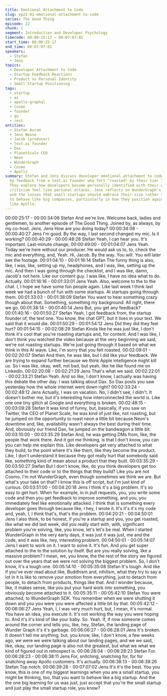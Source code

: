 ```yaml
---
title: Emotional Attachment to Code
slug: ep22-01-emotional-attachment-to-code
series: The Good Thing
episode: 22
chunk: 1
segment: Introduction and Developer Psychology
timecode: 00:00:25:17 – 00:07:07:02
start_time: 00:00:25:17
end_time: 00:07:07:02
speakers:
  - Stefan
  - Jens
topics:
  - Developer Attachment to Code
  - Startup Feedback Reactions
  - Product vs Personal Identity
  - Small Startup Positioning
tags:
  - startup
  - ai
  - apollo-graphql
  - cosmo
  - founder
  - go
  - rest
entities:
  - Stefan Avram
  - Jens Neuse
  - Jacob (producer)
  - text.ai founder
  - Dax
  - PlanetScale CEO
  - Neon
  - WunderGraph
  - Cosmo
  - Apollo
summary: Stefan and Jens discuss developer emotional attachment to code, triggered
  by feedback from a text.ai founder who felt "roasted" by their tier list episode.
  They explore how developers become personally identified with their work, making
  criticism feel like personal attacks. Jens reflects on WunderGraph's early days
  and the lesson that small startups should embrace their size rather than trying
  to behave like big companies, particularly in how they position against larger competitors
  like Apollo.
---
```


00:00:25:17 - 00:00:34:06
Stefan
And we're live. Welcome back, ladies and gentlemen, to another episode of The Good Thing.
Joined by, as always, by my co-host. Jens. Jens How are you doing today?
00:00:34:08 - 00:00:40:27
Jens
I'm good. By the way, I last second changed my mic. Is it working?
00:00:40:29 - 00:00:48:28
Stefan
Yeah, I can hear you. It's important. Last-minute change,
00:00:49:00 - 00:01:04:07
Jens
Yeah. Today we're here without our producer. He would ask us to, to, check the mic and
everything, and, Yeah. Hi, Jacob. By the way. You will. You will later see the footage.
00:01:04:10 - 00:01:16:14
Stefan
The funny thing is also, like, I was, like, setting up my, headphones, and I was, like, setting up
the mic. And then I was going through the checklist, and I was like, damn, Jacob's not here. Like
our content guy. I was like, I have no idea what to do. Actually.
00:01:16:16 - 00:01:33:01
Jens
Yeah. Also, welcome to the to the chat. I, I hope we have some fun people again. Like last week
I think last week we had a bunch of fun with some startups. AI startups going through them.
00:01:33:03 - 00:01:38:09
Stefan
You want to hear something crazy though about that. Something, something my background. All
right, there we go.
00:01:38:14 - 00:01:40:14
Jens
But, you get any feedback?
00:01:40:16 - 00:01:50:27
Stefan
Yeah, I got feedback from, the startup founder of, the text one. You know, the chat GPT, but it
lives in your text. We said that it would die.
00:01:50:29 - 00:01:54:12
Jens
Did they did they feel hurt?
00:01:54:15 - 00:02:08:29
Stefan
Kinda like he was just like, I don't think it's cool that you're roasting startups and, for content.
And I was like, I don't think you watched the video because at the very beginning we said, we're
not roasting startups. We're just going through it based on what we think in this AI wave. Like,
I'm sorry that you felt roasted.
00:02:09:01 - 00:02:20:07
Stefan
And then, he was like, but I did like your feedback. We are trying to expand further because we
think Apple intelligence might kill us. So I was like, okay, well, not bad, but yeah, like he like
found me on LinkedIn.
00:02:20:08 - 00:02:21:29
Jens
That's what we said.
00:02:22:01 - 00:02:33:21
Stefan
Yeah. And so like, I don't know, I actually was having this debate the other day. I was talking
about Dax. So Dax posts you saw yesterday how the whole internet went down right?
00:02:33:24 - 00:02:48:12
Jens
Actually, I was on vacation. No, I didn't see, I didn't. It doesn't bother me, but it's interesting how
interconnected the world is. Like one one tiny glitch at Google and everything is broken.
00:02:48:15 - 00:03:09:28
Stefan
It was kind of funny, but, basically, if you saw on Twitter, the CEO of Planet Scale, he was kind
of just like, not roasting, but he jumped on the opportunity to roast neon a little bit because
Neon's downtime and, like, availability wasn't always the best during their time. And, obviously
our friend Dax, he jumped on the bandwagon a little bit.
00:03:10:00 - 00:03:35:29
Stefan
And, he was getting DMs from, like, the people that work there. And it got me thinking, is that I
don't know, you can you can help me explain this. Like developers get very attached to what
they build, to the point where it's like them, like they become the product. Like, I don't
understand it because they got really hurt that somebody said like, something kind of mean
about a product that they built.
00:03:35:29 - 00:03:50:27
Stefan
But I don't know, like, do you think developers get too attached to their code or to the things that
they build? Like you are not Cosmo. I'm not WunderGraph, even though sometimes we think we
are. But what's your take on that? I know this is off script, but I'm just kind of curious.
00:03:51:00 - 00:04:20:18
Jens
I think it's a big problem. It's so easy to get hurt. When for example, in in pull requests, you, you
write some code and then you get feedback to improve something, and you, you immediately
feel like emotionally attacked. I think that is something every developer goes through because
like, I hey, I wrote it. It's it's it's my code and, yeah, I, I think that's, that's the problem.
00:04:20:21 - 00:04:50:01
Jens
I also think, to be honest, if you're a startup and you, you get roasted, like what we did last
week, did you really start with, with, significant problem you're solving, like, you know, let's let's
be real. When I started WunderGraph in the very early days, it was just it was just, me and the
code, and it was like, hey, interesting problem.
00:04:50:01 - 00:05:14:07
Jens
I want to work on it. I want to solve it. It's fun. And you get super attached to the to the solution
by itself. But are you really solving, like a massive problem? I mean, we, you know, the the rest
of the story we figured out over the years that we were not solving the biggest problem. So, I
don't know, it's a tough one.
00:05:14:10 - 00:05:35:08
Stefan
It's tough. And like if you've ever read about like, Buddhism and, nihilism, what they try to say a
lot in it is like to remove your emotion from everything, just to detach from people, to detach
from products, things like that. And I wonder because, like, it makes sense, like you put your
hard work into something, you obviously become attached to it.
00:05:35:11 - 00:05:42:10
Stefan
You were attached, to WunderGraph SDK. You remember when we were shutting it down and
you you were you were affected a little bit by that.
00:05:42:12 - 00:06:06:27
Jens
Yeah, I, I was very much hurt, but, I mean, it's normal. You have an idea, you execute it. It's not
working the way you were hoping to. And it's it's kind of like your baby. So. Yeah. If, if now
someone comes around the corner and tells you, like, hey, Stefan, the landing page of Wunder
Graph it's it's garbage.
00:06:06:27 - 00:06:28:01
Jens
It's broken. It doesn't tell me anything, but, you know, like, I don't know, a few weeks ago, we
were we were talking about our landing pages, and we we said, like, okay, our landing page is
also not the greatest, but what we what we kind of figured out in retrospect is.
00:06:28:04 - 00:06:28:23
Stefan
For.
00:06:28:23 - 00:06:38:11
Jens
For, snitching, snatching for, for for snatching away Apollo customers. It's actually.
00:06:38:13 - 00:06:39:26
Stefan
Top notch.
00:06:39:28 - 00:07:07:02
Jens
It's it's the best. You you know, this is one of my biggest learnings when you are a small startup,
you might be thinking, too, that you want to behave like a big startup. And the the one big
learning for us was just, just accept that you're the small startup and just play the small startup
role, you know?